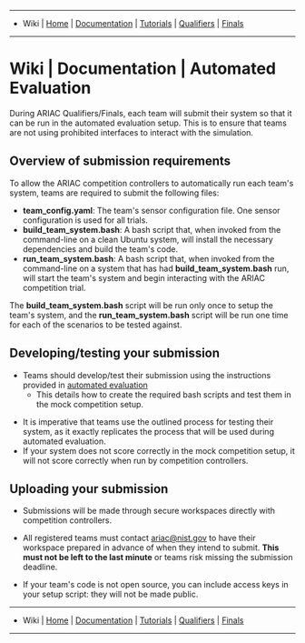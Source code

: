 -------------------------------------------------
- Wiki | [Home](../../README.md) | [Documentation](../documentation/documentation.md) | [Tutorials](../tutorials/tutorials.md) | [Qualifiers](../qualifiers/qualifier.md) | [Finals](../finals/finals.md)
-------------------------------------------------

# Wiki | Documentation | Automated Evaluation

During ARIAC Qualifiers/Finals, each team will submit their system so that it can be run in the automated evaluation setup. This is to ensure that teams are not using prohibited interfaces to interact with the simulation.

## Overview of submission requirements

To allow the ARIAC competition controllers to automatically run each team's system, teams are required to submit the following files:

- **team_config.yaml**: The team's sensor configuration file. One sensor configuration is used for all trials.
- **build_team_system.bash**: A bash script that, when invoked from the command-line on a clean Ubuntu system, will install the necessary dependencies and build the team's code.
- **run_team_system.bash**: A bash script that, when invoked from the command-line on a system that has had **build_team_system.bash** run, will start the team's system and begin interacting with the ARIAC competition trial.

The **build_team_system.bash** script will be run only once to setup the team's system, and the **run_team_system.bash** script will be run one time for each of the scenarios to be tested against.


## Developing/testing your submission

* Teams should develop/test their submission using the instructions provided in [automated evaluation](../tutorials/automated_evaluation.md)
    * This details how to create the required bash scripts and test them in the mock competition setup.

- It is imperative that teams use the outlined process for testing their system, as it exactly replicates the process that will be used during automated evaluation.
- If your system does not score correctly in the mock competition setup, it will not score correctly when run by competition controllers.

## Uploading your submission
- Submissions will be made through secure workspaces directly with competition controllers.

- All registered teams must contact ariac@nist.gov to have their workspace prepared in advance of when they intend to submit. **This must not be left to the last minute** or teams risk missing the submission deadline.

- If your team's code is not open source, you can include access keys in your setup script: they will not be made public.

-------------------------------------------------
- Wiki | [Home](../../README.md) | [Documentation](../documentation/documentation.md) | [Tutorials](../tutorials/tutorials.md) | [Qualifiers](../qualifiers/qualifier.md) | [Finals](../finals/finals.md)

-------------------------------------------------
